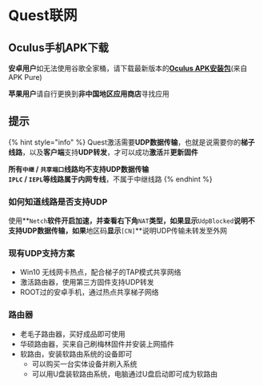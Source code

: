 # Quest联网

## Oculus手机APK下载

**安卓用户**如无法使用谷歌全家桶，请下载最新版本的[**Oculus APK安装包**](https://apkpure.com/cn/oculus/com.oculus.twilight)\(来自APK Pure\)

**苹果用户**请自行更换到**非中国地区应用商店**寻找应用

## 提示

{% hint style="info" %}
Quest激活需要**UDP数据传输**，也就是说需要你的**梯子线路**，以及**客户端**支持**UDP转发**，才可以成功**激活**并**更新固件**

**所有`中继` / `共享端口`**线路均**不支持UDP数据传输**  
**`IPLC` / `IEPL`**等线路属于**内网专线**，不属于中继线路
{% endhint %}

### 如何知道线路是否支持UDP

使用**`Netch`**软件开启加速，并查看右下角**`NAT`**类型，如果显示**`UdpBlocked`**说明不支持UDP数据传输，如果**地区码**显示**`[CN]`**说明UDP传输未转发至外网

### 现有UDP支持方案

* Win10 无线网卡热点，配合梯子的TAP模式共享网络
* 激活路由器，使用第三方固件支持UDP转发
* ROOT过的安卓手机，通过热点共享梯子网络

### 路由器

* 老毛子路由器，买好成品即可使用
* 华硕路由器，买来自己刷梅林固件并安装上网插件
* 软路由，安装软路由系统的设备即可
  * 可以购买一台实体设备并刷入系统
  * 可以用U盘装软路由系统，电脑通过U盘启动即可成为软路由

